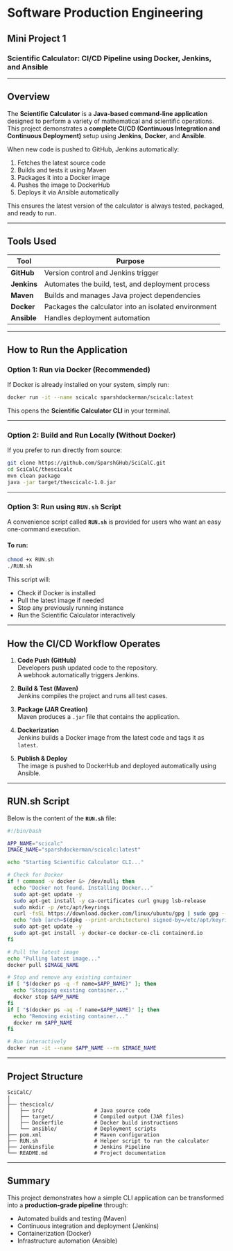 # Software Production Engineering  
## Mini Project 1  
### Scientific Calculator: CI/CD Pipeline using Docker, Jenkins, and Ansible  

---

## Overview

The **Scientific Calculator** is a **Java-based command-line application** designed to perform a variety of mathematical and scientific operations.  
This project demonstrates a **complete CI/CD (Continuous Integration and Continuous Deployment)** setup using **Jenkins**, **Docker**, and **Ansible**.

When new code is pushed to GitHub, Jenkins automatically:
1. Fetches the latest source code  
2. Builds and tests it using Maven  
3. Packages it into a Docker image  
4. Pushes the image to DockerHub  
5. Deploys it via Ansible automatically  

This ensures the latest version of the calculator is always tested, packaged, and ready to run.

---

## Tools Used

| Tool | Purpose |
|------|----------|
| **GitHub** | Version control and Jenkins trigger |
| **Jenkins** | Automates the build, test, and deployment process |
| **Maven** | Builds and manages Java project dependencies |
| **Docker** | Packages the calculator into an isolated environment |
| **Ansible** | Handles deployment automation |

---

## How to Run the Application

### Option 1: Run via Docker (Recommended)

If Docker is already installed on your system, simply run:

```bash
docker run -it --name scicalc sparshdockerman/scicalc:latest
```

This opens the **Scientific Calculator CLI** in your terminal.

---

### Option 2: Build and Run Locally (Without Docker)

If you prefer to run directly from source:

```bash
git clone https://github.com/SparshGHub/SciCalC.git
cd SciCalC/thescicalc
mvn clean package
java -jar target/thescicalc-1.0.jar
```

---

### Option 3: Run using `RUN.sh` Script

A convenience script called **`RUN.sh`** is provided for users who want an easy one-command execution.

#### To run:
```bash
chmod +x RUN.sh
./RUN.sh
```

This script will:
- Check if Docker is installed  
- Pull the latest image if needed  
- Stop any previously running instance  
- Run the Scientific Calculator interactively  

---

## How the CI/CD Workflow Operates

1. **Code Push (GitHub)**  
   Developers push updated code to the repository.  
   A webhook automatically triggers Jenkins.

2. **Build & Test (Maven)**  
   Jenkins compiles the project and runs all test cases.

3. **Package (JAR Creation)**  
   Maven produces a `.jar` file that contains the application.

4. **Dockerization**  
   Jenkins builds a Docker image from the latest code and tags it as `latest`.

5. **Publish & Deploy**  
   The image is pushed to DockerHub and deployed automatically using Ansible.

---

## RUN.sh Script

Below is the content of the **`RUN.sh`** file:

```bash
#!/bin/bash

APP_NAME="scicalc"
IMAGE_NAME="sparshdockerman/scicalc:latest"

echo "Starting Scientific Calculator CLI..."

# Check for Docker
if ! command -v docker &> /dev/null; then
  echo "Docker not found. Installing Docker..."
  sudo apt-get update -y
  sudo apt-get install -y ca-certificates curl gnupg lsb-release
  sudo mkdir -p /etc/apt/keyrings
  curl -fsSL https://download.docker.com/linux/ubuntu/gpg | sudo gpg --dearmor -o /etc/apt/keyrings/docker.gpg
  echo "deb [arch=$(dpkg --print-architecture) signed-by=/etc/apt/keyrings/docker.gpg]   https://download.docker.com/linux/ubuntu $(lsb_release -cs) stable" | sudo tee /etc/apt/sources.list.d/docker.list > /dev/null
  sudo apt-get update -y
  sudo apt-get install -y docker-ce docker-ce-cli containerd.io
fi

# Pull the latest image
echo "Pulling latest image..."
docker pull $IMAGE_NAME

# Stop and remove any existing container
if [ "$(docker ps -q -f name=$APP_NAME)" ]; then
  echo "Stopping existing container..."
  docker stop $APP_NAME
fi
if [ "$(docker ps -aq -f name=$APP_NAME)" ]; then
  echo "Removing existing container..."
  docker rm $APP_NAME
fi

# Run interactively
docker run -it --name $APP_NAME --rm $IMAGE_NAME
```

---

## Project Structure

```
SciCalC/
│
├── thescicalc/
│   ├── src/                # Java source code
│   ├── target/             # Compiled output (JAR files)
│   ├── Dockerfile          # Docker build instructions
│   └── ansible/            # Deployment scripts
├── pom.xml                 # Maven configuration
├── RUN.sh                  # Helper script to run the calculator
├── Jenkinsfile             # Jenkins Pipeline
└── README.md               # Project documentation
```

---

## Summary

This project demonstrates how a simple CLI application can be transformed into a **production-grade pipeline** through:
- Automated builds and testing (Maven)
- Continuous integration and deployment (Jenkins)
- Containerization (Docker)
- Infrastructure automation (Ansible)

